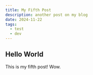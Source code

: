 ```yaml
---
title: My Fifth Post
description: another post on my blog
date: 2024-11-22
tags:
  - test
  - dev
---
```


## Hello World

This is my fifth post! Wow.
